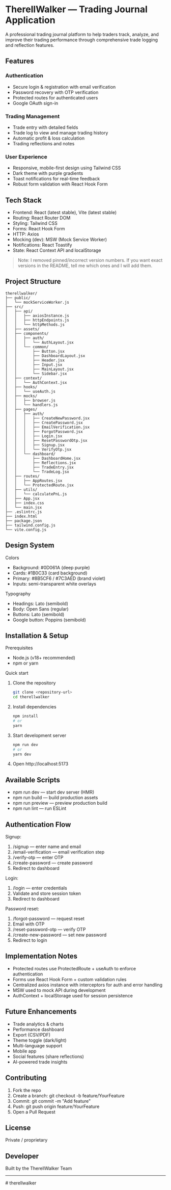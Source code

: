 # TherellWalker — Trading Journal Application

A professional trading journal platform to help traders track, analyze, and improve their trading performance through comprehensive trade logging and reflection features.

## Features

### Authentication

- Secure login & registration with email verification
- Password recovery with OTP verification
- Protected routes for authenticated users
- Google OAuth sign-in

### Trading Management

- Trade entry with detailed fields
- Trade log to view and manage trading history
- Automatic profit & loss calculation
- Trading reflections and notes

### User Experience

- Responsive, mobile-first design using Tailwind CSS
- Dark theme with purple gradients
- Toast notifications for real-time feedback
- Robust form validation with React Hook Form

## Tech Stack

- Frontend: React (latest stable), Vite (latest stable)
- Routing: React Router DOM
- Styling: Tailwind CSS
- Forms: React Hook Form
- HTTP: Axios
- Mocking (dev): MSW (Mock Service Worker)
- Notifications: React Toastify
- State: React Context API and localStorage

> Note: I removed pinned/incorrect version numbers. If you want exact versions in the README, tell me which ones and I will add them.

## Project Structure

```
therellwalker/
├── public/
│   └── mockServiceWorker.js
├── src/
│   ├── api/
│   │   ├── axiosInstance.js
│   │   ├── httpEndpoints.js
│   │   └── httpMethods.js
│   ├── assets/
│   ├── components/
│   │   ├── auth/
│   │   │   └── AuthLayout.jsx
│   │   └── common/
│   │       ├── Button.jsx
│   │       ├── DashboardLayout.jsx
│   │       ├── Header.jsx
│   │       ├── Input.jsx
│   │       ├── MainLayout.jsx
│   │       └── Sidebar.jsx
│   ├── context/
│   │   └── AuthContext.jsx
│   ├── hooks/
│   │   └── useAuth.js
│   ├── mocks/
│   │   ├── browser.js
│   │   └── handlers.js
│   ├── pages/
│   │   ├── auth/
│   │   │   ├── CreateNewPassword.jsx
│   │   │   ├── CreatePassword.jsx
│   │   │   ├── EmailVerification.jsx
│   │   │   ├── ForgotPassword.jsx
│   │   │   ├── Login.jsx
│   │   │   ├── ResetPasswordOtp.jsx
│   │   │   ├── Signup.jsx
│   │   │   └── VerifyOtp.jsx
│   │   └── dashboard/
│   │       ├── DashboardHome.jsx
│   │       ├── Reflections.jsx
│   │       ├── TradeEntry.jsx
│   │       └── TradeLog.jsx
│   ├── routes/
│   │   ├── AppRoutes.jsx
│   │   └── ProtectedRoute.jsx
│   ├── utils/
│   │   └── calculatePnL.js
│   ├── App.jsx
│   ├── index.css
│   └── main.jsx
├── .eslintrc.js
├── index.html
├── package.json
├── tailwind.config.js
└── vite.config.js
```

## Design System

Colors

- Background: #0D061A (deep purple)
- Cards: #1B0C33 (card background)
- Primary: #8B5CF6 / #7C3AED (brand violet)
- Inputs: semi-transparent white overlays

Typography

- Headings: Lato (semibold)
- Body: Open Sans (regular)
- Buttons: Lato (semibold)
- Google button: Poppins (semibold)

## Installation & Setup

Prerequisites

- Node.js (v18+ recommended)
- npm or yarn

Quick start

1. Clone the repository
   ```bash
   git clone <repository-url>
   cd therellwalker
   ```
2. Install dependencies
   ```bash
   npm install
   # or
   yarn
   ```
3. Start development server
   ```bash
   npm run dev
   # or
   yarn dev
   ```
4. Open http://localhost:5173

## Available Scripts

- npm run dev — start dev server (HMR)
- npm run build — build production assets
- npm run preview — preview production build
- npm run lint — run ESLint

## Authentication Flow

Signup:

1. /signup — enter name and email
2. /email-verification — email verification step
3. /verify-otp — enter OTP
4. /create-password — create password
5. Redirect to dashboard

Login:

1. /login — enter credentials
2. Validate and store session token
3. Redirect to dashboard

Password reset:

1. /forgot-password — request reset
2. Email with OTP
3. /reset-password-otp — verify OTP
4. /create-new-password — set new password
5. Redirect to login

## Implementation Notes

- Protected routes use ProtectedRoute + useAuth to enforce authentication
- Forms use React Hook Form + custom validation rules
- Centralized axios instance with interceptors for auth and error handling
- MSW used to mock API during development
- AuthContext + localStorage used for session persistence

## Future Enhancements

- Trade analytics & charts
- Performance dashboard
- Export (CSV/PDF)
- Theme toggle (dark/light)
- Multi-language support
- Mobile app
- Social features (share reflections)
- AI-powered trade insights

## Contributing

1. Fork the repo
2. Create a branch: git checkout -b feature/YourFeature
3. Commit: git commit -m "Add feature"
4. Push: git push origin feature/YourFeature
5. Open a Pull Request

## License

Private / proprietary

## Developer

Built by the TherellWalker Team

---
#   t h e r e l l w a l k e r  
 